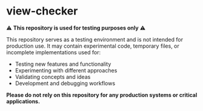 # view-checker

⚠️ **This repository is used for testing purposes only** ⚠️

This repository serves as a testing environment and is not intended for production use. It may contain experimental code, temporary files, or incomplete implementations used for:

- Testing new features and functionality
- Experimenting with different approaches
- Validating concepts and ideas
- Development and debugging workflows

**Please do not rely on this repository for any production systems or critical applications.**